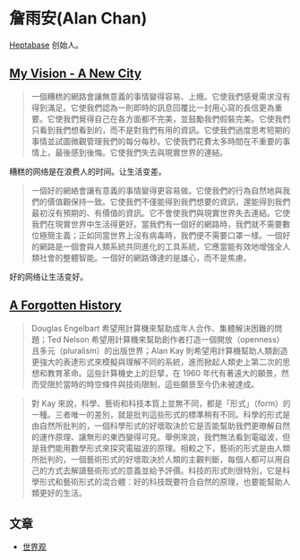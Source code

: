 # 詹雨安(Alan Chan)
[Heptabase](../../../3-wealth/1-skill/info-managent/tools/heptabase.md) 创始人。

## [My Vision - A New City](https://wiki.heptabase.com/a-new-city?lang=zh-Hant)
> 一個糟糕的網路會讓無意義的事情變得容易、上癮。它使我們感覺需求沒有得到滿足。它使我們認為一則即時的訊息回覆比一封用心寫的長信更為重要。它使我們覺得自己在各方面都不完美，並鼓勵我們假裝完美。它使我們只看到我們想看到的，而不是對我們有用的資訊。它使我們過度思考短期的事情並試圖微觀管理我們的每分每秒。它使我們花費太多時間在不重要的事情上，最後感到後悔。它使我們失去與現實世界的連結。

糟糕的网络是在浪费人的时间。让生活变差。

> 一個好的網絡會讓有意義的事情變得更容易做。它使我們的行為自然地與我們的價值觀保持一致。它使我們不僅能得到我們想要的資訊，還能得到我們最初沒有預期的、有價值的資訊。它不會使我們與現實世界失去連結。它使我們在現實世界中生活得更好。當我們有一個好的網路時，我們就不需要數位極簡主義；正如同當世界上沒有病毒時，我們便不需要口罩一樣。一個好的網路是一個會與人類系統共同進化的工具系統，它應當能有效地增強全人類社會的整體智能。一個好的網路傳達的是雄心，而不是焦慮。

好的网络让生活变好。

## [A Forgotten History](https://wiki.heptabase.com/a-forgotten-history?lang=zh-Hant)
> Douglas Engelbart 希望用計算機來幫助成年人合作、集體解決困難的問題；Ted Nelson 希望用計算機來幫助創作者打造一個開放（openness）且多元（pluralism）的出版世界；Alan Kay 則希望用計算機幫助人類創造更強大的表達形式來模擬與理解不同的系統，進而掀起人類史上第二次的思想和教育革命。這些計算機史上的巨擘，在 1960 年代有著遠大的願景，然而受限於當時的時空條件與技術限制，這些願景至今仍未被達成。

> 對 Kay 來說，科學、藝術和科技本質上並無不同，都是「形式」（form）的一種。三者唯一的差別，就是批判這些形式的標準稍有不同。科學的形式是由自然所批判的，一個科學形式的好壞取決於它是否能幫助我們更暸解自然的運作原理、讓無形的東西變得可見。舉例來說，我們無法看到電磁波，但是我們能用數學形式來探究電磁波的原理。相較之下，藝術的形式是由人類所批判的，一個藝術形式的好壞取決於人類的主觀判斷，每個人都可以用自己的方式去解讀藝術形式的意義並給予評價。科技的形式則很特別，它是科學形式和藝術形式的混合體：好的科技既要符合自然的原理，也要能幫助人類更好的生活。

## 文章
* [世界观](https://medium.com/sheracaolity/worldview-d419e0c8716f)